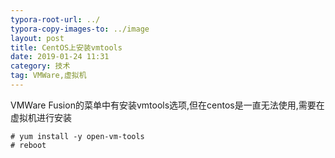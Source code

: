 ```yaml
---
typora-root-url: ../
typora-copy-images-to: ../image
layout: post
title: CentOS上安装vmtools
date: 2019-01-24 11:31
category: 技术
tag: VMWare,虚拟机
---
```


VMWare Fusion的菜单中有安装vmtools选项,但在centos是一直无法使用,需要在虚拟机进行安装



```shell
# yum install -y open-vm-tools
# reboot
```


